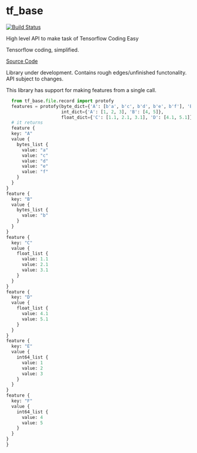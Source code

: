 # tf_base
[![Build Status](https://travis-ci.com/Shivamagrawal2014/tf_base.svg?branch=master)](https://travis-ci.com/Shivamagrawal2014/tf_base)

High level API to make task of Tensorflow Coding Easy   

Tensorflow coding, simplified.

[Source Code](http://github.com/shivamagrawal2014/tf_base/)

Library under development. Contains rough edges/unfinished functonality. API subject to changes.

This library has support for making features from a single call. 
```python 
  from tf_base.file.record import protofy
  features = protofy(byte_dict={'A': [b'a', b'c', b'd', b'e', b'f'], 'B': [b'b']},
                     int_dict={'A': [1, 2, 3], 'B': [4, 5]},
                     float_dict={'C': [1.1, 2.1, 3.1], 'D': [4.1, 5.1]})
  # it returns 
  feature {
  key: "A"
  value {
    bytes_list {
      value: "a"
      value: "c"
      value: "d"
      value: "e"
      value: "f"
    }
  }
}
feature {
  key: "B"
  value {
    bytes_list {
      value: "b"
    }
  }
}
feature {
  key: "C"
  value {
    float_list {
      value: 1.1
      value: 2.1
      value: 3.1
    }
  }
}
feature {
  key: "D"
  value {
    float_list {
      value: 4.1
      value: 5.1
    }
  }
}
feature {
  key: "E"
  value {
    int64_list {
      value: 1
      value: 2
      value: 3
    }
  }
}
feature {
  key: "F"
  value {
    int64_list {
      value: 4
      value: 5
    }
  }
}
}
```
